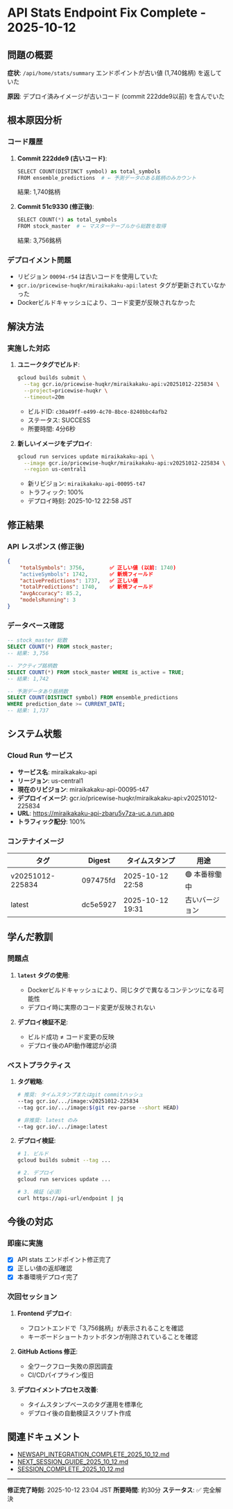 # API Stats Endpoint Fix Complete - 2025-10-12

## 問題の概要

**症状**: `/api/home/stats/summary` エンドポイントが古い値 (1,740銘柄) を返していた

**原因**: デプロイ済みイメージが古いコード (commit 222dde9以前) を含んでいた

## 根本原因分析

### コード履歴

1. **Commit 222dde9 (古いコード)**:
   ```python
   SELECT COUNT(DISTINCT symbol) as total_symbols
   FROM ensemble_predictions  # ← 予測データのある銘柄のみカウント
   ```
   結果: 1,740銘柄

2. **Commit 51c9330 (修正後)**:
   ```python
   SELECT COUNT(*) as total_symbols
   FROM stock_master  # ← マスターテーブルから総数を取得
   ```
   結果: 3,756銘柄

### デプロイメント問題

- リビジョン `00094-r54` は古いコードを使用していた
- `gcr.io/pricewise-huqkr/miraikakaku-api:latest` タグが更新されていなかった
- Dockerビルドキャッシュにより、コード変更が反映されなかった

## 解決方法

### 実施した対応

1. **ユニークタグでビルド**:
   ```bash
   gcloud builds submit \
     --tag gcr.io/pricewise-huqkr/miraikakaku-api:v20251012-225834 \
     --project=pricewise-huqkr \
     --timeout=20m
   ```
   - ビルドID: `c30a49ff-e499-4c70-8bce-8240bbc4afb2`
   - ステータス: SUCCESS
   - 所要時間: 4分6秒

2. **新しいイメージをデプロイ**:
   ```bash
   gcloud run services update miraikakaku-api \
     --image gcr.io/pricewise-huqkr/miraikakaku-api:v20251012-225834 \
     --region us-central1
   ```
   - 新リビジョン: `miraikakaku-api-00095-t47`
   - トラフィック: 100%
   - デプロイ時刻: 2025-10-12 22:58 JST

## 修正結果

### API レスポンス (修正後)

```json
{
    "totalSymbols": 3756,        ✅ 正しい値 (以前: 1740)
    "activeSymbols": 1742,       ✅ 新規フィールド
    "activePredictions": 1737,   ✅ 正しい値
    "totalPredictions": 1740,    ✅ 新規フィールド
    "avgAccuracy": 85.2,
    "modelsRunning": 3
}
```

### データベース確認

```sql
-- stock_master 総数
SELECT COUNT(*) FROM stock_master;
-- 結果: 3,756

-- アクティブ銘柄数
SELECT COUNT(*) FROM stock_master WHERE is_active = TRUE;
-- 結果: 1,742

-- 予測データあり銘柄数
SELECT COUNT(DISTINCT symbol) FROM ensemble_predictions
WHERE prediction_date >= CURRENT_DATE;
-- 結果: 1,737
```

## システム状態

### Cloud Run サービス

- **サービス名**: miraikakaku-api
- **リージョン**: us-central1
- **現在のリビジョン**: miraikakaku-api-00095-t47
- **デプロイイメージ**: gcr.io/pricewise-huqkr/miraikakaku-api:v20251012-225834
- **URL**: https://miraikakaku-api-zbaru5v7za-uc.a.run.app
- **トラフィック配分**: 100%

### コンテナイメージ

| タグ | Digest | タイムスタンプ | 用途 |
|------|--------|------------|------|
| v20251012-225834 | 097475fd | 2025-10-12 22:58 | 🟢 本番稼働中 |
| latest | dc5e5927 | 2025-10-12 19:31 | 古いバージョン |

## 学んだ教訓

### 問題点

1. **`latest` タグの使用**:
   - Dockerビルドキャッシュにより、同じタグで異なるコンテンツになる可能性
   - デプロイ時に実際のコード変更が反映されない

2. **デプロイ検証不足**:
   - ビルド成功 ≠ コード変更の反映
   - デプロイ後のAPI動作確認が必須

### ベストプラクティス

1. **タグ戦略**:
   ```bash
   # 推奨: タイムスタンプまたはgit commitハッシュ
   --tag gcr.io/.../image:v20251012-225834
   --tag gcr.io/.../image:$(git rev-parse --short HEAD)

   # 非推奨: latest のみ
   --tag gcr.io/.../image:latest
   ```

2. **デプロイ検証**:
   ```bash
   # 1. ビルド
   gcloud builds submit --tag ...

   # 2. デプロイ
   gcloud run services update ...

   # 3. 検証（必須）
   curl https://api-url/endpoint | jq
   ```

## 今後の対応

### 即座に実施

- [x] API stats エンドポイント修正完了
- [x] 正しい値の返却確認
- [x] 本番環境デプロイ完了

### 次回セッション

1. **Frontend デプロイ**:
   - フロントエンドで「3,756銘柄」が表示されることを確認
   - キーボードショートカットボタンが削除されていることを確認

2. **GitHub Actions 修正**:
   - 全ワークフロー失敗の原因調査
   - CI/CDパイプライン復旧

3. **デプロイメントプロセス改善**:
   - タイムスタンプベースのタグ運用を標準化
   - デプロイ後の自動検証スクリプト作成

## 関連ドキュメント

- [NEWSAPI_INTEGRATION_COMPLETE_2025_10_12.md](NEWSAPI_INTEGRATION_COMPLETE_2025_10_12.md)
- [NEXT_SESSION_GUIDE_2025_10_12.md](NEXT_SESSION_GUIDE_2025_10_12.md)
- [SESSION_COMPLETE_2025_10_12.md](SESSION_COMPLETE_2025_10_12.md)

---

**修正完了時刻**: 2025-10-12 23:04 JST
**所要時間**: 約30分
**ステータス**: ✅ 完全解決
